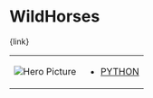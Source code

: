 # WildHorses 

{link}
<table>
<tr>
<td>

![Hero Picture](hero.png?raw=true "Hero Picture")

</td>
<td>
<ul>
<li>

[PYTHON](WildHorses.py)

</li>
</td>
</tr>
<table>